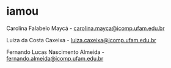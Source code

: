 # iamou

Carolina Falabelo Maycá - carolina.mayca@icomp.ufam.edu.br

Luiza da Costa Caxeixa - luiza.caxeixa@icomp.ufam.edu.br

Fernando Lucas Nascimento Almeida - fernando.almeida@icomp.ufam.edu.br
